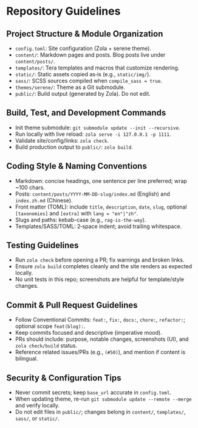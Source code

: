 # Repository Guidelines

## Project Structure & Module Organization
- `config.toml`: Site configuration (Zola + serene theme).
- `content/`: Markdown pages and posts. Blog posts live under `content/posts/`.
- `templates/`: Tera templates and macros that customize rendering.
- `static/`: Static assets copied as‑is (e.g., `static/img/`).
- `sass/`: SCSS sources compiled when `compile_sass = true`.
- `themes/serene/`: Theme as a Git submodule.
- `public/`: Build output (generated by Zola). Do not edit.

## Build, Test, and Development Commands
- Init theme submodule: `git submodule update --init --recursive`.
- Run locally with live reload: `zola serve -i 127.0.0.1 -p 1111`.
- Validate site/config/links: `zola check`.
- Build production output to `public/`: `zola build`.

## Coding Style & Naming Conventions
- Markdown: concise headings, one sentence per line preferred; wrap ~100 chars.
- Posts: `content/posts/YYYY-MM-DD-slug/index.md` (English) and `index.zh.md` (Chinese).
- Front matter (TOML): include `title`, `description`, `date`, `slug`, optional `[taxonomies]` and `[extra]` with `lang = "en"|"zh"`.
- Slugs and paths: kebab-case (e.g., `rag-is-the-way`).
- Templates/SASS/TOML: 2‑space indent; avoid trailing whitespace.

## Testing Guidelines
- Run `zola check` before opening a PR; fix warnings and broken links.
- Ensure `zola build` completes cleanly and the site renders as expected locally.
- No unit tests in this repo; screenshots are helpful for template/style changes.

## Commit & Pull Request Guidelines
- Follow Conventional Commits: `feat:`, `fix:`, `docs:`, `chore:`, `refactor:`; optional scope `feat(blog):`.
- Keep commits focused and descriptive (imperative mood).
- PRs should include: purpose, notable changes, screenshots (UI), and `zola check/build` status.
- Reference related issues/PRs (e.g., `(#50)`), and mention if content is bilingual.

## Security & Configuration Tips
- Never commit secrets; keep `base_url` accurate in `config.toml`.
- When updating theme, re-run `git submodule update --remote --merge` and verify locally.
- Do not edit files in `public/`; changes belong in `content/`, `templates/`, `sass/`, or `static/`.
